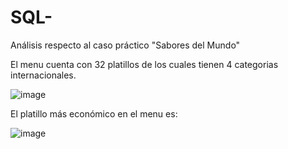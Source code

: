 # SQL-
Análisis respecto al caso práctico "Sabores del Mundo"

El menu cuenta con 32 platillos de los cuales tienen 4 categorias internacionales. 

![image](https://github.com/user-attachments/assets/bb13f03e-787e-46fd-a17c-a8a5a3929cc3)

El platillo más económico en el menu es:

![image](https://github.com/user-attachments/assets/f2e652b9-d88c-4697-9983-e43ea03847db)
